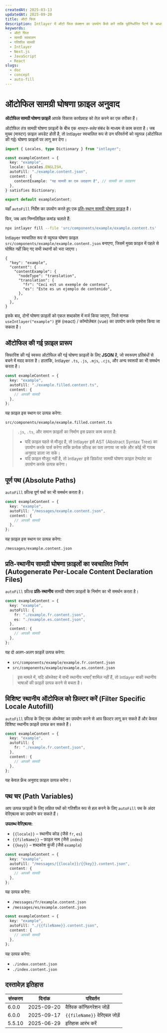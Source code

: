 ```yaml
---
createdAt: 2025-03-13
updatedAt: 2025-09-20
title: ऑटो फिल
description: Intlayer में ऑटो फिल फ़ंक्शन का उपयोग कैसे करें ताकि पूर्वनिर्धारित पैटर्न के आधार पर सामग्री स्वचालित रूप से भरी जा सके। अपने प्रोजेक्ट में ऑटो फिल फीचर्स को प्रभावी ढंग से लागू करने के लिए इस दस्तावेज़ का पालन करें।
keywords:
  - ऑटो फिल
  - सामग्री स्वचालन
  - गतिशील सामग्री
  - Intlayer
  - Next.js
  - JavaScript
  - React
slugs:
  - doc
  - concept
  - auto-fill
---
```


# ऑटोफिल सामग्री घोषणा फ़ाइल अनुवाद

**ऑटोफिल सामग्री घोषणा फ़ाइलें** आपके विकास कार्यप्रवाह को तेज़ करने का एक तरीका हैं।

ऑटोफिल तंत्र सामग्री घोषणा फ़ाइलों के बीच एक _मास्टर-स्लेव_ संबंध के माध्यम से काम करता है। जब मुख्य (मास्टर) फ़ाइल अपडेट होती है, तो Intlayer स्वचालित रूप से उन परिवर्तनों को व्युत्पन्न (ऑटोफिल की गई) घोषणा फ़ाइलों पर लागू कर देगा।

```ts fileName="src/components/example/example.content.ts"
import { Locales, type Dictionary } from "intlayer";

const exampleContent = {
  key: "example",
  locale: Locales.ENGLISH,
  autoFill: "./example.content.json",
  content: {
    contentExample: "यह सामग्री का एक उदाहरण है", // सामग्री का उदाहरण
  },
} satisfies Dictionary;

export default exampleContent;
```

यहाँ `autoFill` निर्देश का उपयोग करते हुए एक [प्रति-स्थान सामग्री घोषणा फ़ाइल](https://github.com/aymericzip/intlayer/blob/main/docs/docs/hi/per_locale_file.md) है।

फिर, जब आप निम्नलिखित कमांड चलाते हैं:

```bash
npx intlayer fill --file 'src/components/example/example.content.ts'
```

Intlayer स्वचालित रूप से व्युत्पन्न घोषणा फ़ाइल `src/components/example/example.content.json` बनाएगा, जिसमें मुख्य फ़ाइल में पहले से घोषित नहीं किए गए सभी स्थानों को भरा जाएगा।

```json5 fileName="src/components/example/example.content.json"
{
  "key": "example",
  "content": {
    "contentExample": {
      "nodeType": "translation",
      "translation": {
        "fr": "Ceci est un exemple de contenu",
        "es": "Este es un ejemplo de contenido",
      },
    },
  },
}
```

इसके बाद, दोनों घोषणा फ़ाइलों को एकल शब्दकोश में मर्ज किया जाएगा, जिसे मानक `useIntlayer("example")` हुक (react) / कॉम्पोज़ेबल (vue) का उपयोग करके एक्सेस किया जा सकता है।

## ऑटोफिल की गई फ़ाइल प्रारूप

सिफारिश की गई स्वरूप ऑटोफिल की गई घोषणा फ़ाइलों के लिए **JSON** है, जो स्वरूपण प्रतिबंधों से बचने में मदद करता है। हालांकि, Intlayer `.ts`, `.js`, `.mjs`, `.cjs`, और अन्य स्वरूपों का भी समर्थन करता है।

```ts fileName="src/components/example/example.content.ts"
const exampleContent = {
  key: "example",
  autoFill: "./example.filled.content.ts",
  content: {
    // आपकी सामग्री
  },
};
```

यह फ़ाइल इस स्थान पर उत्पन्न करेगा:

```
src/components/example/example.filled.content.ts
```

> `.js`, `.ts`, और समान फ़ाइलों का निर्माण इस प्रकार काम करता है:
>
> - यदि फ़ाइल पहले से मौजूद है, तो Intlayer इसे AST (Abstract Syntax Tree) का उपयोग करके पार्स करेगा ताकि प्रत्येक फ़ील्ड का पता लगाया जा सके और कोई भी गायब अनुवाद डाला जा सके।
> - यदि फ़ाइल मौजूद नहीं है, तो Intlayer इसे डिफ़ॉल्ट सामग्री घोषणा फ़ाइल टेम्पलेट का उपयोग करके उत्पन्न करेगा।

## पूर्ण पथ (Absolute Paths)

`autoFill` फ़ील्ड पूर्ण पथों का भी समर्थन करता है।

```ts fileName="src/components/example/example.content.ts"
const exampleContent = {
  key: "example",
  autoFill: "/messages/example.content.json",
  content: {
    // आपकी सामग्री
  },
};
```

यह फ़ाइल इस स्थान पर उत्पन्न करेगा:

```
/messages/example.content.json
```

## प्रति-स्थानीय सामग्री घोषणा फ़ाइलों का स्वचालित निर्माण (Autogenerate Per-Locale Content Declaration Files)

`autoFill` फ़ील्ड **प्रति-स्थानीय** सामग्री घोषणा फ़ाइलों के निर्माण का भी समर्थन करता है।

```ts fileName="src/components/example/example.content.ts"
const exampleContent = {
  key: "example",
  autoFill: {
    fr: "./example.fr.content.json",
    es: "./example.es.content.json",
  },
  content: {
    // आपकी सामग्री
  },
};
```

यह दो अलग-अलग फ़ाइलें उत्पन्न करेगा:

- `src/components/example/example.fr.content.json`
- `src/components/example/example.es.content.json`

> इस मामले में, यदि ऑब्जेक्ट में सभी स्थानीय भाषाएँ शामिल नहीं हैं, तो Intlayer बाकी स्थानीय भाषाओं की फ़ाइलें उत्पन्न करने से बचता है।

## विशिष्ट स्थानीय ऑटोफिल को फ़िल्टर करें (Filter Specific Locale Autofill)

`autoFill` फ़ील्ड के लिए एक ऑब्जेक्ट का उपयोग करने से आप फ़िल्टर लागू कर सकते हैं और केवल विशिष्ट स्थानीय फ़ाइलें उत्पन्न कर सकते हैं।

```ts fileName="src/components/example/example.content.ts"
const exampleContent = {
  key: "example",
  autoFill: {
    fr: "./example.fr.content.json",
  },
  content: {
    // आपकी सामग्री
  },
};
```

यह केवल फ्रेंच अनुवाद फ़ाइल उत्पन्न करेगा।

## पथ चर (Path Variables)

 आप उत्पन्न फ़ाइलों के लिए लक्षित पथों को गतिशील रूप से हल करने के लिए `autoFill` पथ के अंदर वेरिएबल्स का उपयोग कर सकते हैं।

**उपलब्ध वेरिएबल्स:**

- `{{locale}}` – स्थानीय कोड (जैसे `fr`, `es`)
- `{{fileName}}` – फ़ाइल नाम (जैसे `index`)
- `{{key}}` – शब्दकोश कुंजी (जैसे `example`)

```ts fileName="src/components/example/index.content.ts"
const exampleContent = {
  key: "example",
  autoFill: "/messages/{{locale}}/{{key}}.content.json",
  content: {
    // आपकी सामग्री
  },
};
```

यह उत्पन्न करेगा:

- `/messages/fr/example.content.json`
- `/messages/es/example.content.json`

```ts fileName="src/components/example/index.content.ts"
const exampleContent = {
  key: "example",
  autoFill: "./{{fileName}}.content.json",
  content: {
    // आपकी सामग्री
  },
};
```

यह उत्पन्न करेगा: 

- `./index.content.json`
- `./index.content.json`

## दस्तावेज़ इतिहास

| संस्करण | दिनांक      | परिवर्तन                     |
| ------- | ---------- | --------------------------- |
| 6.0.0   | 2025-09-20 | वैश्विक कॉन्फ़िगरेशन जोड़ें    |
| 6.0.0   | 2025-09-17 | `{{fileName}}` वेरिएबल जोड़ें |
| 5.5.10  | 2025-06-29 | इतिहास आरंभ करें                |
